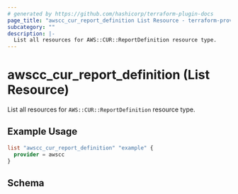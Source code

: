 ```yaml
---
# generated by https://github.com/hashicorp/terraform-plugin-docs
page_title: "awscc_cur_report_definition List Resource - terraform-provider-awscc"
subcategory: ""
description: |-
  List all resources for AWS::CUR::ReportDefinition resource type.
---
```


# awscc_cur_report_definition (List Resource)

List all resources for `AWS::CUR::ReportDefinition` resource type.

## Example Usage

```terraform
list "awscc_cur_report_definition" "example" {
  provider = awscc
}
```

<!-- schema generated by tfplugindocs -->
## Schema

